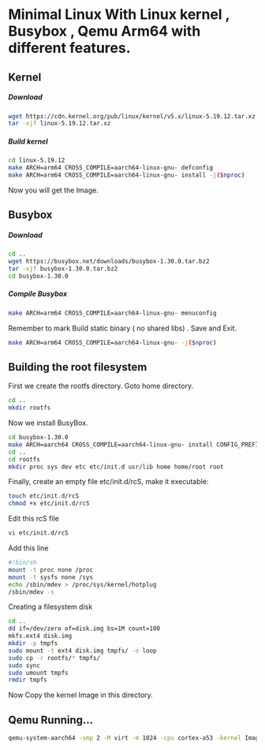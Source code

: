# Minimal Linux With Linux kernel , Busybox , Qemu Arm64 with different features.



## Kernel

##### Download

```bash
wget https://cdn.kernel.org/pub/linux/kernel/v5.x/linux-5.19.12.tar.xz
tar -xjf linux-5.19.12.tar.xz
```

##### Build kernel

```bash
cd linux-5.19.12
make ARCH=arm64 CROSS_COMPILE=aarch64-linux-gnu- defconfig
make ARCH=arm64 CROSS_COMPILE=aarch64-linux-gnu- install -j($nproc)
```

Now you will get the Image.

## Busybox

##### Download

```bash
cd ..
wget https://busybox.net/downloads/busybox-1.30.0.tar.bz2
tar -xjf busybox-1.30.0.tar.bz2
cd busybox-1.30.0
```

##### Compile Busybox

```bash
make ARCH=arm64 CROSS_COMPILE=aarch64-linux-gnu- menuconfig
```

Remember to mark Build static binary ( no shared libs) . Save and Exit.

```bash
make ARCH=arm64 CROSS_COMPILE=aarch64-linux-gnu- -j($nproc)
```

## Building the root filesystem

First we create the rootfs directory. Goto home directory.

```bash
cd ..
mkdir rootfs
```

Now we install BusyBox.

```bash
cd busybox-1.30.0
make ARCH=aarch64 CROSS_COMPILE=aarch64-linux-gnu- install CONFIG_PREFIX=../rootfs
cd ..
cd rootfs
mkdir proc sys dev etc etc/init.d usr/lib home home/root root
```

Finally, create an empty file etc/init.d/rcS, make it executable:

```bash
touch etc/init.d/rcS
chmod +x etc/init.d/rcS
```

Edit this rcS file

```bash
vi etc/init.d/rcS
```

Add this line

```bash
#!bin/sh
mount -t proc none /proc
mount -t sysfs none /sys
echo /sbin/mdev > /proc/sys/kernel/hotplug
/sbin/mdev -s
```

Creating a filesystem disk

```bash
cd ..
dd if=/dev/zero of=disk.img bs=1M count=100
mkfs.ext4 disk.img
mkdir -p tmpfs
sudo mount -t ext4 disk.img tmpfs/ -o loop
sudo cp -r rootfs/* tmpfs/
sudo sync
sudo umount tmpfs
rmdir tmpfs
```



Now Copy the kernel Image in this directory.

## Qemu Running...

```bash
qemu-system-aarch64 -smp 2 -M virt -m 1024 -cpu cortex-a53 -kernel Image -append 'root=/dev/vda console=ttyAMA0' -drive if=none,file=disk.img,id=hd0 -device virtio-blk-device,drive=hd0  -netdev user,id=mynet -device virtio-net-pci,netdev=mynet -nographic
```


